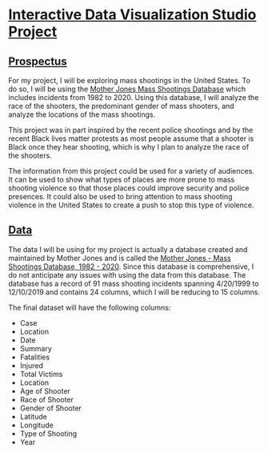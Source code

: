 # [Interactive Data Visualization Studio Project](https://sheri-kamal.github.io/DATA78000-FA2020/Project)

## [Prospectus](https://github.com/sheri-kamal/DATA78000-FA2020/blob/master/README.md)
For my project, I will be exploring mass shootings in the United States. To do so, I will be using the [Mother Jones Mass Shootings Database](https://docs.google.com/spreadsheets/d/1b9o6uDO18sLxBqPwl_Gh9bnhW-ev_dABH83M5Vb5L8o/edit#gid=0) which includes incidents from 1982 to 2020. Using this database, I will analyze the race of the shooters, the predominant gender of mass shooters, and analyze the locations of the mass shootings.

This project was in part inspired by the recent police shootings and by the recent Black lives matter protests as most people assume that a shooter is Black once they hear shooting, which is why I plan to analyze the race of the shooters. 

The information from this project could be used for a variety of audiences. It can be used to show what types of places are more prone to mass shooting violence so that those places could improve security and police presences. It could also be used to bring attention to mass shooting violence in the United States to create a push to stop this type of violence.

## [Data](https://github.com/sheri-kamal/DATA78000-FA2020/blob/master/Mother%20Jones%20-%20Mass%20Shootings%20Database%2C%201999%20-%202019.csv)
The data I will be using for my project is actually a database created and maintained by Mother Jones and is called the [Mother Jones - Mass Shootings Database, 1982 - 2020](https://docs.google.com/spreadsheets/d/1b9o6uDO18sLxBqPwl_Gh9bnhW-ev_dABH83M5Vb5L8o/edit#gid=0). Since this database is comprehensive, I do not anticipate any issues with using the data from this database. The database has a record of 91 mass shooting incidents spanning 4/20/1999 to 12/10/2019 and contains 24 columns, which I will be reducing to 15 columns. 

The final dataset will have the following columns:
  * Case
  * Location
  * Date
  * Summary
  * Fatalities
  * Injured
  * Total Victims
  * Location
  * Age of Shooter
  * Race of Shooter
  * Gender of Shooter
  * Latitude
  * Longitude
  * Type of Shooting
  * Year
